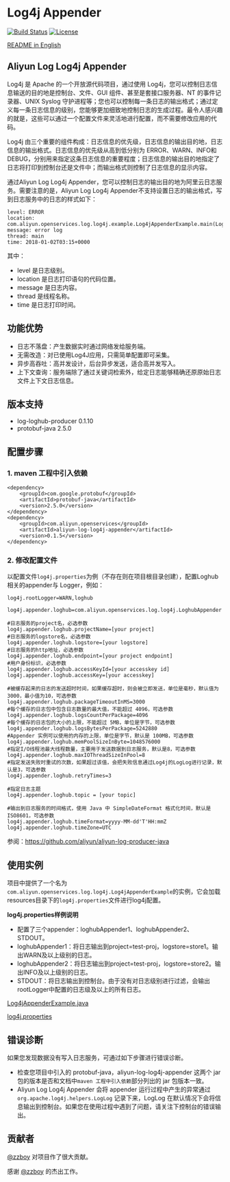 # Log4j Appender

[![Build Status](https://travis-ci.org/aliyun/aliyun-log-log4j-appender.svg?branch=master)](https://travis-ci.org/aliyun/aliyun-log-log4j-appender)
[![License](https://img.shields.io/badge/license-Apache2.0-blue.svg)](/LICENSE)

[README in English](/README.md)

## Aliyun Log Log4j Appender
Log4j 是 Apache 的一个开放源代码项目，通过使用 Log4j，您可以控制日志信息输送的目的地是控制台、文件、GUI 组件、甚至是套接口服务器、NT 的事件记录器、UNIX Syslog 守护进程等；您也可以控制每一条日志的输出格式；通过定义每一条日志信息的级别，您能够更加细致地控制日志的生成过程。最令人感兴趣的就是，这些可以通过一个配置文件来灵活地进行配置，而不需要修改应用的代码。

Log4j 由三个重要的组件构成：日志信息的优先级，日志信息的输出目的地，日志信息的输出格式。日志信息的优先级从高到低分别为 ERROR、WARN、INFO和DEBUG，分别用来指定这条日志信息的重要程度；日志信息的输出目的地指定了日志将打印到控制台还是文件中；而输出格式则控制了日志信息的显示内容。

通过Aliyun Log Log4j Appender，您可以控制日志的输出目的地为阿里云日志服务。需要注意的是，Aliyun Log Log4j Appender不支持设置日志的输出格式，写到日志服务中的日志的样式如下：
```
level: ERROR
location: com.aliyun.openservices.log.log4j.example.Log4jAppenderExample.main(Log4jAppenderExample.java:16)
message: error log
thread: main
time: 2018-01-02T03:15+0000
```
其中：
+ level 是日志级别。
+ location 是日志打印语句的代码位置。
+ message 是日志内容。
+ thread 是线程名称。
+ time 是日志打印时间。

## 功能优势
+ 日志不落盘：产生数据实时通过网络发给服务端。
+ 无需改造：对已使用Log4J应用，只需简单配置即可采集。
+ 异步高吞吐：高并发设计，后台异步发送，适合高并发写入。
+ 上下文查询：服务端除了通过关键词检索外，给定日志能够精确还原原始日志文件上下文日志信息。

## 版本支持
* log-loghub-producer 0.1.10
* protobuf-java 2.5.0


## 配置步骤

### 1. maven 工程中引入依赖

```
<dependency>
    <groupId>com.google.protobuf</groupId>
    <artifactId>protobuf-java</artifactId>
    <version>2.5.0</version>
</dependency>
<dependency>
    <groupId>com.aliyun.openservices</groupId>
    <artifactId>aliyun-log-log4j-appender</artifactId>
    <version>0.1.5</version>
</dependency>
```

### 2. 修改配置文件

以配置文件`log4j.properties`为例（不存在则在项目根目录创建），配置Loghub相关的appender与 Logger，例如：
```
log4j.rootLogger=WARN,loghub

log4j.appender.loghub=com.aliyun.openservices.log.log4j.LoghubAppender

#日志服务的project名，必选参数
log4j.appender.loghub.projectName=[your project]
#日志服务的logstore名，必选参数
log4j.appender.loghub.logstore=[your logstore]
#日志服务的http地址，必选参数
log4j.appender.loghub.endpoint=[your project endpoint]
#用户身份标识，必选参数
log4j.appender.loghub.accessKeyId=[your accesskey id]
log4j.appender.loghub.accessKey=[your accesskey]

#被缓存起来的日志的发送超时时间，如果缓存超时，则会被立即发送，单位是毫秒，默认值为3000，最小值为10，可选参数
log4j.appender.loghub.packageTimeoutInMS=3000
#每个缓存的日志包中包含日志数量的最大值，不能超过 4096，可选参数
log4j.appender.loghub.logsCountPerPackage=4096
#每个缓存的日志包的大小的上限，不能超过 5MB，单位是字节，可选参数
log4j.appender.loghub.logsBytesPerPackage=5242880
#Appender 实例可以使用的内存的上限，单位是字节，默认是 100MB，可选参数
log4j.appender.loghub.memPoolSizeInByte=1048576000
#指定I/O线程池最大线程数量，主要用于发送数据到日志服务，默认是8，可选参数
log4j.appender.loghub.maxIOThreadSizeInPool=8
#指定发送失败时重试的次数，如果超过该值，会把失败信息通过Log4j的LogLog进行记录，默认是3，可选参数
log4j.appender.loghub.retryTimes=3

#指定日志主题
log4j.appender.loghub.topic = [your topic]

#输出到日志服务的时间格式，使用 Java 中 SimpleDateFormat 格式化时间，默认是 ISO8601，可选参数
log4j.appender.loghub.timeFormat=yyyy-MM-dd'T'HH:mmZ
log4j.appender.loghub.timeZone=UTC
```
参阅：https://github.com/aliyun/aliyun-log-producer-java

## 使用实例

项目中提供了一个名为`com.aliyun.openservices.log.log4j.Log4jAppenderExample`的实例，它会加载resources目录下的`log4j.properties`文件进行log4j配置。

**log4j.properties样例说明**
+ 配置了三个appender：loghubAppender1、loghubAppender2、STDOUT。
+ loghubAppender1：将日志输出到project=test-proj，logstore=store1。输出WARN及以上级别的日志。
+ loghubAppender2：将日志输出到project=test-proj，logstore=store2。输出INFO及以上级别的日志。
+ STDOUT：将日志输出到控制台。由于没有对日志级别进行过滤，会输出rootLogger中配置的日志级及以上的所有日志。

[Log4jAppenderExample.java](/src/main/java/com/aliyun/openservices/log/log4j/example/Log4jAppenderExample.java)

[log4j.properties](/src/main/resources/log4j.properties)

## 错误诊断

如果您发现数据没有写入日志服务，可通过如下步骤进行错误诊断。
* 检查您项目中引入的 protobuf-java，aliyun-log-log4j-appender 这两个 jar 包的版本是否和文档中`maven 工程中引入依赖`部分列出的 jar 包版本一致。
* Aliyun Log Log4j Appender 会将 appender 运行过程中产生的异常通过 `org.apache.log4j.helpers.LogLog` 记录下来，LogLog  在默认情况下会将信息输出到控制台。如果您在使用过程中遇到了问题，请关注下控制台的错误输出。

## 贡献者
[@zzboy](https://github.com/zzboy) 对项目作了很大贡献。

感谢 [@zzboy](https://github.com/zzboy) 的杰出工作。